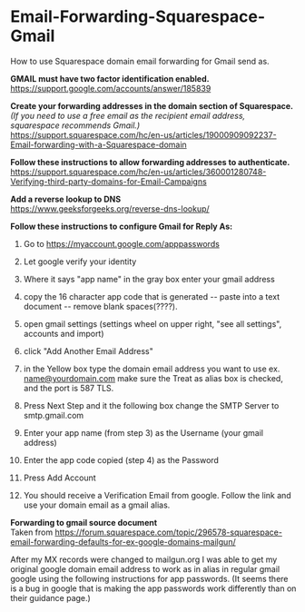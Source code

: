 # Email-Forwarding-Squarespace-Gmail
How to use Squarespace domain email forwarding for Gmail send as.


<b>GMAIL must have two factor identification enabled.</b>
https://support.google.com/accounts/answer/185839

<b>Create your forwarding addresses in the domain section of Squarespace.</b><br>
<i>(If you need to use a free email as the recipient email address, squarespace recommends Gmail.)</i><br>
https://support.squarespace.com/hc/en-us/articles/19000909092237-Email-forwarding-with-a-Squarespace-domain

<b>Follow these instructions to allow forwarding addresses to authenticate.</b><br>
https://support.squarespace.com/hc/en-us/articles/360001280748-Verifying-third-party-domains-for-Email-Campaigns

<b> Add a reverse lookup to DNS </b><br>
https://www.geeksforgeeks.org/reverse-dns-lookup/

<b>Follow these instructions to configure Gmail for Reply As:</b>

1. Go to https://myaccount.google.com/apppasswords

2. Let google verify your identity

3. Where it says "app name" in the gray box enter your gmail address

4. copy the 16 character app code that is generated -- paste into a text document -- remove blank spaces(????).

5. open gmail settings (settings wheel on upper right, "see all settings", accounts and import)

6. click "Add Another Email Address"

7. in the Yellow box type the domain email address you want to use ex. name@yourdomain.com
make sure the Treat as alias box is checked, and the port is 587 TLS.

8. Press Next Step and it the following box change the SMTP Server to smtp.gmail.com

9. Enter your app name (from step 3) as the Username (your gmail address)

10. Enter the app code copied (step 4) as the Password

11. Press Add Account

12. You should receive a Verification Email from google. Follow the link and use your domain email as a gmail alias.


<b>Forwarding to gmail source document</b><br>
Taken from https://forum.squarespace.com/topic/296578-squarespace-email-forwarding-defaults-for-ex-google-domains-mailgun/

After my MX records were changed to mailgun.org I was able to get my original google domain email address to work as in alias in regular gmail google using the following instructions for app passwords. (It seems there is a bug in google that is making the app passwords work differently than on their guidance page.) 
